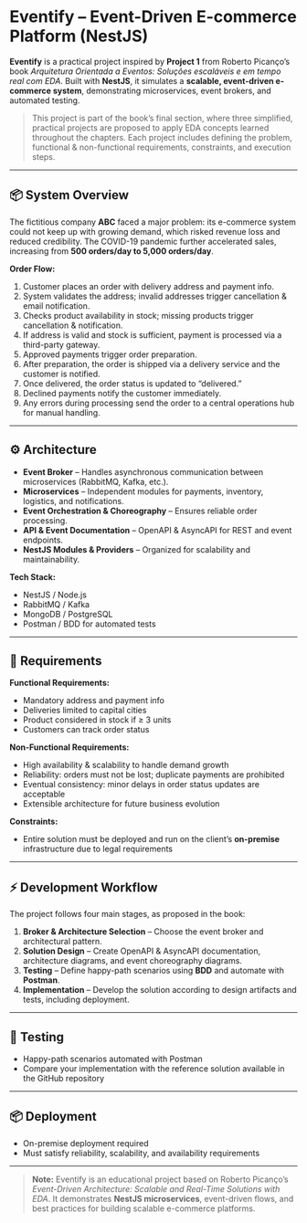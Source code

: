# Eventify – Event-Driven E-commerce Platform (NestJS)

**Eventify** is a practical project inspired by **Project 1** from Roberto Picanço’s book *Arquitetura Orientada a Eventos: Soluções escaláveis e em tempo real com EDA*. Built with **NestJS**, it simulates a **scalable, event-driven e-commerce system**, demonstrating microservices, event brokers, and automated testing.

> This project is part of the book’s final section, where three simplified, practical projects are proposed to apply EDA concepts learned throughout the chapters. Each project includes defining the problem, functional & non-functional requirements, constraints, and execution steps.

---


## 📦 System Overview

The fictitious company **ABC** faced a major problem: its e-commerce system could not keep up with growing demand, which risked revenue loss and reduced credibility. The COVID-19 pandemic further accelerated sales, increasing from **500 orders/day to 5,000 orders/day**.  

**Order Flow:**

1. Customer places an order with delivery address and payment info.  
2. System validates the address; invalid addresses trigger cancellation & email notification.  
3. Checks product availability in stock; missing products trigger cancellation & notification.  
4. If address is valid and stock is sufficient, payment is processed via a third-party gateway.  
5. Approved payments trigger order preparation.  
6. After preparation, the order is shipped via a delivery service and the customer is notified.  
7. Once delivered, the order status is updated to “delivered.”  
8. Declined payments notify the customer immediately.  
9. Any errors during processing send the order to a central operations hub for manual handling.  

---

## ⚙️ Architecture

- **Event Broker** – Handles asynchronous communication between microservices (RabbitMQ, Kafka, etc.).  
- **Microservices** – Independent modules for payments, inventory, logistics, and notifications.  
- **Event Orchestration & Choreography** – Ensures reliable order processing.  
- **API & Event Documentation** – OpenAPI & AsyncAPI for REST and event endpoints.  
- **NestJS Modules & Providers** – Organized for scalability and maintainability.  

**Tech Stack:**  
- NestJS / Node.js  
- RabbitMQ / Kafka  
- MongoDB / PostgreSQL  
- Postman / BDD for automated tests  

---

## 📝 Requirements

**Functional Requirements:**  
- Mandatory address and payment info  
- Deliveries limited to capital cities  
- Product considered in stock if ≥ 3 units  
- Customers can track order status  

**Non-Functional Requirements:**  
- High availability & scalability to handle demand growth  
- Reliability: orders must not be lost; duplicate payments are prohibited  
- Eventual consistency: minor delays in order status updates are acceptable  
- Extensible architecture for future business evolution  

**Constraints:**  
- Entire solution must be deployed and run on the client’s **on-premise** infrastructure due to legal requirements  

---

## ⚡ Development Workflow

The project follows four main stages, as proposed in the book:

1. **Broker & Architecture Selection** – Choose the event broker and architectural pattern.  
2. **Solution Design** – Create OpenAPI & AsyncAPI documentation, architecture diagrams, and event choreography diagrams.  
3. **Testing** – Define happy-path scenarios using **BDD** and automate with **Postman**.  
4. **Implementation** – Develop the solution according to design artifacts and tests, including deployment.  

---

## 🧪 Testing

- Happy-path scenarios automated with Postman  
- Compare your implementation with the reference solution available in the GitHub repository  

---

## 📦 Deployment

- On-premise deployment required  
- Must satisfy reliability, scalability, and availability requirements  

---

> **Note:** Eventify is an educational project based on Roberto Picanço’s *Event-Driven Architecture: Scalable and Real-Time Solutions with EDA*. It demonstrates **NestJS microservices**, event-driven flows, and best practices for building scalable e-commerce platforms.
